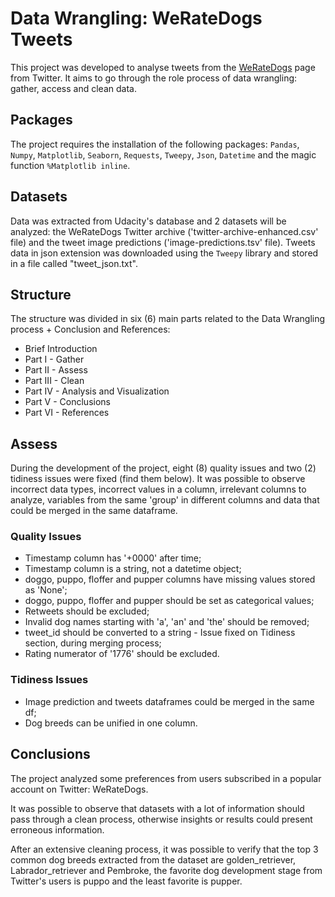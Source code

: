 # Data Wrangling: WeRateDogs Tweets

This project was developed to analyse tweets from the [WeRateDogs](https://twitter.com/dog_rates) page from Twitter. It aims to go through the role process of data wrangling: gather, access and clean data.

## Packages

The project requires the installation of the following packages: `Pandas`, `Numpy`, `Matplotlib`, `Seaborn`, `Requests`, `Tweepy`, `Json`, `Datetime` and the magic function `%Matplotlib inline`.

## Datasets

Data was extracted from Udacity's database and 2 datasets will be analyzed: the WeRateDogs Twitter archive ('twitter-archive-enhanced.csv' file) and the tweet image predictions ('image-predictions.tsv' file). Tweets data in json extension was downloaded using the `Tweepy` library and stored in a file called "tweet_json.txt".

## Structure

The structure was divided in six (6) main parts related to the Data Wrangling process + Conclusion and References:

* Brief Introduction
* Part I - Gather
* Part II - Assess
* Part III - Clean
* Part IV - Analysis and Visualization
* Part V - Conclusions
* Part VI - References

## Assess 

During the development of the project, eight (8) quality issues and two (2) tidiness issues were fixed (find them below). It was possible to observe incorrect data types, incorrect values in a column, irrelevant columns to analyze, variables from the same 'group' in different columns and data that could be merged in the same dataframe.

### Quality Issues

* Timestamp column has '+0000' after time;
* Timestamp column is a string, not a datetime object;
* doggo, puppo, floffer and pupper columns have missing values stored as 'None';
* doggo, puppo, floffer and pupper should be set as categorical values;
* Retweets should be excluded;
* Invalid dog names starting with 'a', 'an' and 'the' should be removed;
* tweet_id should be converted to a string - Issue fixed on Tidiness section, during merging process; 
* Rating numerator of '1776' should be excluded.

### Tidiness Issues

* Image prediction and tweets dataframes could be merged in the same df;
* Dog breeds can be unified in one column.

## Conclusions

The project analyzed some preferences from users subscribed in a popular account on Twitter: WeRateDogs.

It was possible to observe that datasets with a lot of information should pass through a clean process, otherwise insights or results could present erroneous information.

After an extensive cleaning process, it was possible to verify that the top 3 common dog breeds extracted from the dataset are golden_retriever, Labrador_retriever and Pembroke, the favorite dog development stage from Twitter's users is puppo and the least favorite is pupper.
